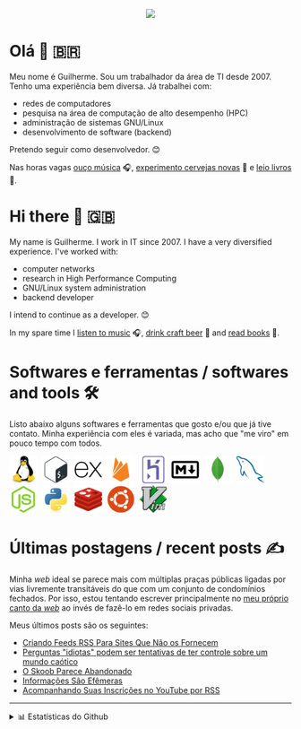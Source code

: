 <p align="center">
<img src="https://web.archive.org/web/20091026213750im_/http://www.geocities.com/carolyn6813/ImageFile/TypingComputer.gif" />
</p>

# Olá 👋 🇧🇷

Meu nome é Guilherme. Sou um trabalhador da área de TI desde 2007. Tenho uma experiência bem diversa. Já trabalhei com:

* redes de computadores
* pesquisa na área de computação de alto desempenho (HPC)
* administração de sistemas GNU/Linux
* desenvolvimento de software (backend)

Pretendo seguir como desenvolvedor. 😊

Nas horas vagas [ouço música](https://www.last.fm/user/gmgall) 🎧, [experimento cervejas novas](https://untappd.com/user/gmgall) 🍺 e [leio livros](https://gmgall.net/books) 📖.

# Hi there 👋 🇬🇧

My name is Guilherme. I work in IT since 2007. I have a very diversified experience. I've worked with:

* computer networks
* research in High Performance Computing
* GNU/Linux system administration
* backend developer

I intend to continue as a developer. 😊

In my spare time I [listen to music](https://www.last.fm/user/gmgall) 🎧, [drink craft beer](https://untappd.com/user/gmgall) 🍺 and [read books](https://gmgall.net/books) 📖.

# Softwares e ferramentas / softwares and tools 🛠️

Listo abaixo alguns softwares e ferramentas que gosto e/ou que já tive contato. Minha experiência com eles é variada, mas acho que "me viro" em pouco tempo com todos.

<div>
 <img src="https://github.com/devicons/devicon/blob/master/icons/linux/linux-original.svg" title="Linux" alt="Linux" width="50" height="50" />&nbsp;
 <img src="https://github.com/devicons/devicon/blob/master/icons/bash/bash-original.svg" title="Bash" alt="Bash" width="50" height="50" />&nbsp;
 <img src="https://github.com/devicons/devicon/blob/master/icons/express/express-original.svg" title="Express" alt="Express" width="50" height="50" />&nbsp;
 <img src="https://github.com/devicons/devicon/blob/master/icons/firebase/firebase-plain.svg" title="Firebase" alt="Firebase" width="50" height="50" />&nbsp;
 <img src="https://github.com/devicons/devicon/blob/master/icons/heroku/heroku-original.svg" title="Heroku" alt="Heroku" width="50" height="50" />&nbsp;
 <img src="https://github.com/devicons/devicon/blob/master/icons/markdown/markdown-original.svg" title="Markdown" alt="Markdown" width="50" height="50" />&nbsp;
 <img src="https://github.com/devicons/devicon/blob/master/icons/mongodb/mongodb-original.svg" title="MongoDB" alt="MongoDB" width="50" height="50" />&nbsp;
 <img src="https://github.com/devicons/devicon/blob/master/icons/mysql/mysql-original.svg" title="MySQL" alt="MySQL" width="50" height="50" />&nbsp;
 <img src="https://github.com/devicons/devicon/blob/master/icons/nodejs/nodejs-original.svg" title="Node.js" alt="Node.js" width="50" height="50" />&nbsp;
 <img src="https://github.com/devicons/devicon/blob/master/icons/python/python-original.svg" title="Python" alt="Python" width="50" height="50" />&nbsp;
 <img src="https://github.com/devicons/devicon/blob/master/icons/redis/redis-original.svg" title="Redis" alt="Redis" width="50" height="50" />&nbsp;
 <img src="https://github.com/devicons/devicon/blob/master/icons/ubuntu/ubuntu-plain.svg" title="Ubuntu" alt="Ubuntu" width="50" height="50" />&nbsp;
 <img src="https://github.com/devicons/devicon/blob/master/icons/vim/vim-original.svg" title="Vim" alt="Vim" width="50" height="50" />&nbsp;
</div>

# Últimas postagens / recent posts ✍️

Minha *web* ideal se parece mais com múltiplas praças públicas ligadas por vias livremente transitáveis do que com um conjunto de condomínios fechados. Por isso, estou tentando escrever principalmente no [meu próprio canto da *web*](https://www.gmgall.net/) ao invés de fazê-lo em redes sociais privadas.

Meus últimos posts são os seguintes:
<!-- BLOG-POST-LIST:START -->
- [Criando Feeds RSS Para Sites Que Não os Fornecem](https://gmgall.net/blog/criando-feeds-rss-com-newslinkrss/)
- [Perguntas &quot;idiotas&quot; podem ser tentativas de ter controle sobre um mundo caótico](https://gmgall.net/blog/perguntas-idiotas/)
- [O Skoob Parece Abandonado](https://gmgall.net/blog/skoob/)
- [Informações São Efêmeras](https://gmgall.net/blog/informacoes-sao-efemeras/)
- [Acompanhando Suas Inscrições no YouTube por RSS](https://gmgall.net/blog/acompanhando-suas-inscricoes-no-youtube-por-rss/)
<!-- BLOG-POST-LIST:END -->

---------

<details>
 <summary>📊 Estatísticas do Github</summary>
 <p align="center"> <img src="https://github-readme-stats.vercel.app/api?username=gmgall&show_icons=true&theme=transparent" alt="Estatísticas do GitHub" />
</details>

<!--
**gmgall/gmgall** is a ✨ _special_ ✨ repository because its `README.md` (this file) appears on your GitHub profile.

Here are some ideas to get you started:

- 🔭 I’m currently working on ...
- 🌱 I’m currently learning ...
- 👯 I’m looking to collaborate on ...
- 🤔 I’m looking for help with ...
- 💬 Ask me about ...
- 📫 How to reach me: ...
- 😄 Pronouns: ...
- ⚡ Fun fact: ...
-->

